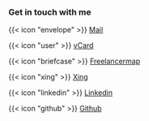 ### Get in touch with me

{{< icon "envelope" >}} [Mail](mailto:me@mijope.de)

{{< icon "user" >}} [vCard](vcard.vcf)

{{< icon "briefcase" >}} [Freelancermap](https://www.freelancermap.de/freelancer-verzeichnis/profile/it-infrastruktur/224527-profil-it-consultant.html)

{{< icon "xing" >}} [Xing](https://www.xing.com/profile/Michael_Peter94/)

{{< icon "linkedin" >}} [Linkedin](https://www.linkedin.com/in/michael-peter-4aa918107/)

{{< icon "github" >}} [Github](https://github.com/Allaman)
